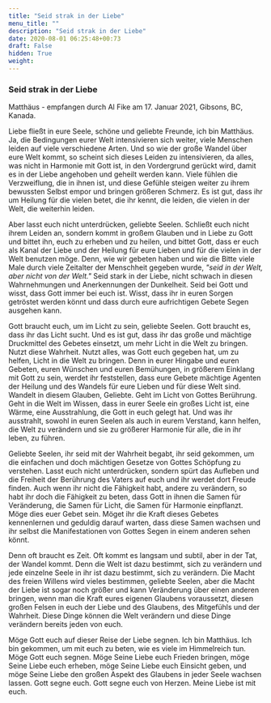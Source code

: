 ```yaml
---
title: "Seid strak in der Liebe"
menu_title: ""
description: "Seid strak in der Liebe"
date: 2020-08-01 06:25:48+00:73
draft: False
hidden: True
weight:
---
```

### Seid strak in der Liebe

Matthäus - empfangen durch Al Fike am 17. Januar 2021, Gibsons, BC, Kanada.

Liebe fließt in eure Seele, schöne und geliebte Freunde, ich bin Matthäus. Ja, die Bedingungen eurer Welt intensivieren sich weiter, viele Menschen leiden auf viele verschiedene Arten. Und so wie der große Wandel über eure Welt kommt, so scheint sich dieses Leiden zu intensivieren, da alles, was nicht in Harmonie mit Gott ist, in den Vordergrund gerückt wird, damit es in der Liebe angehoben und geheilt werden kann. Viele fühlen die Verzweiflung, die in ihnen ist, und diese Gefühle steigen weiter zu ihrem bewussten Selbst empor und bringen größeren Schmerz. Es ist gut, dass ihr um Heilung für die vielen betet, die ihr kennt, die leiden, die vielen in der Welt, die weiterhin leiden.  

Aber lasst euch nicht unterdrücken, geliebte Seelen. Schließt euch nicht ihrem Leiden an, sondern kommt in großem Glauben und in Liebe zu Gott und bittet ihn, euch zu erheben und zu heilen, und bittet Gott, dass er euch als Kanal der Liebe und der Heilung für eure Lieben und für die vielen in der Welt benutzen möge. Denn, wie wir gebeten haben und wie die Bitte viele Male durch viele Zeitalter der Menschheit gegeben wurde, *"seid in der Welt, aber nicht von der Welt."* Seid stark in der Liebe, nicht schwach in diesen Wahrnehmungen und Anerkennungen der Dunkelheit. Seid bei Gott und wisst, dass Gott immer bei euch ist. Wisst, dass ihr in euren Sorgen getröstet werden könnt und dass durch eure aufrichtigen Gebete Segen ausgehen kann.  

Gott braucht euch, um im Licht zu sein, geliebte Seelen. Gott braucht es, dass ihr das Licht sucht. Und es ist gut, dass ihr das große und mächtige Druckmittel des Gebetes einsetzt, um mehr Licht in die Welt zu bringen. Nutzt diese Wahrheit. Nutzt alles, was Gott euch gegeben hat, um zu helfen, Licht in die Welt zu bringen. Denn in eurer Hingabe und euren Gebeten, euren Wünschen und euren Bemühungen, in größerem Einklang mit Gott zu sein, werdet ihr feststellen, dass eure Gebete mächtige Agenten der Heilung und des Wandels für eure Lieben und für diese Welt sind. Wandelt in diesem Glauben, Geliebte. Geht im Licht von Gottes Berührung. Geht in die Welt im Wissen, dass in eurer Seele ein großes Licht ist, eine Wärme, eine Ausstrahlung, die Gott in euch gelegt hat. Und was ihr ausstrahlt, sowohl in euren Seelen als auch in eurem Verstand, kann helfen, die Welt zu verändern und sie zu größerer Harmonie für alle, die in ihr leben, zu führen.  

Geliebte Seelen, ihr seid mit der Wahrheit begabt, ihr seid gekommen, um die einfachen und doch mächtigen Gesetze von Gottes Schöpfung zu verstehen. Lasst euch nicht unterdrücken, sondern spürt das Aufleben und die Freiheit der Berührung des Vaters auf euch und ihr werdet dort Freude finden. Auch wenn ihr nicht die Fähigkeit habt, andere zu verändern, so habt ihr doch die Fähigkeit zu beten, dass Gott in ihnen die Samen für Veränderung, die Samen für Licht, die Samen für Harmonie einpflanzt. Möge dies euer Gebet sein. Möget ihr die Kraft dieses Gebetes kennenlernen und geduldig darauf warten, dass diese Samen wachsen und ihr selbst die Manifestationen von Gottes Segen in einem anderen sehen könnt.

Denn oft braucht es Zeit. Oft kommt es langsam und subtil, aber in der Tat, der Wandel kommt. Denn die Welt ist dazu bestimmt, sich zu verändern und jede einzelne Seele in ihr ist dazu bestimmt, sich zu verändern. Die Macht des freien Willens wird vieles bestimmen, geliebte Seelen, aber die Macht der Liebe ist sogar noch größer und kann Veränderung über einen anderen bringen, wenn man die Kraft eures eigenen Glaubens voraussetzt, diesen großen Felsen in euch der Liebe und des Glaubens, des Mitgefühls und der Wahrheit. Diese Dinge können die Welt verändern und diese Dinge verändern bereits jeden von euch.

Möge Gott euch auf dieser Reise der Liebe segnen. Ich bin Matthäus. Ich bin gekommen, um mit euch zu beten, wie es viele im Himmelreich tun. Möge Gott euch segnen. Möge Seine Liebe euch Frieden bringen, möge Seine Liebe euch erheben, möge Seine Liebe euch Einsicht geben, und möge Seine Liebe den großen Aspekt des Glaubens in jeder Seele wachsen lassen. Gott segne euch. Gott segne euch von Herzen. Meine Liebe ist mit euch.
